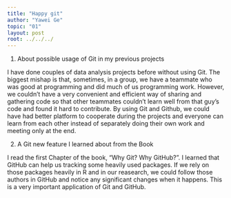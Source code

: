 ```yaml
---
title: "Happy git"
author: "Yawei Ge"
topic: "01"
layout: post
root: ../../../
---
```





1. About possible usage of Git in my previous projects

I have done couples of data analysis projects before without using Git. The biggest mishap is that, sometimes, in a group, we have a teammate who was good at programming and did much of us programming work. However, we couldn’t have a very convenient and efficient way of sharing and gathering code so that other teammates couldn’t learn well from that guy’s code and found it hard to contribute. By using Git and Github, we could have had better platform to cooperate during the projects and everyone can learn from each other instead of separately doing their own work and meeting only at the end.

2. A Git new feature I learned about from the Book

I read the first Chapter of the book, “Why Git? Why GitHub?”.  I learned that GitHub can help us tracking some heavily used packages. If we rely on those packages heavily in R and in our reasearch, we could follow those authors in GitHub and notice any significant changes when it happens. This is a very important application of Git and GitHub.
